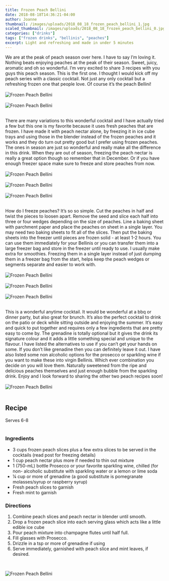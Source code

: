 ```yaml
---
title: Frozen Peach Bellini
date: 2018-08-18T14:36:21-04:00
author: Joanne
thumbnail: /images/uploads/2018_08_18_frozen_peach_bellini_1.jpg
scaled_thumbnail: /images/uploads/2018_08_18_frozen_peach_bellini_0.jpg
categories: ["drinks"]
tags: ["frozen drinks", "bellinis", "peaches"]
excerpt: Light and refreshing and made in under 5 minutes
---
```


We are at the peak of peach season over here. I have to say I’m loving it. Nothing beats enjoying peaches at the peak of their season. Sweet, juicy, aromatic and oh so wonderful. I’m very excited to share 3 recipes with you guys this peach season. This is the first one. I thought I would kick off my peach series with a classic cocktail. Not just any only cocktail but a refreshing frozen one that people love. Of course it’s the peach Bellini!
</br>
</br>
![Frozen Peach Bellini](/images/uploads/2018_08_18_frozen_peach_bellini_2.jpg)
</br>
</br>
![Frozen Peach Bellini](/images/uploads/2018_08_18_frozen_peach_bellini_3.jpg)
</br>
</br>

There are many variations to this wonderful cocktail and I have actually tried a few but this one is my favorite because it uses fresh peaches that are frozen. I have made it with peach nectar alone, by freezing it in ice cube trays and using those in the blender instead of the frozen peaches and it works and they do turn out pretty good but I prefer using frozen peaches. The ones in season are just so wonderful and really make all the difference in this drink. When they are out of season, freezing the peach nectar is really a great option though so remember that in December. Or if you have enough freezer space make sure to freeze and store peaches from now.
</br>
</br>
![Frozen Peach Bellini](/images/uploads/2018_08_18_frozen_peach_bellini_4.jpg)
</br>
</br>
![Frozen Peach Bellini](/images/uploads/2018_08_18_frozen_peach_bellini_5.jpg)
</br>
</br>
![Frozen Peach Bellini](/images/uploads/2018_08_18_frozen_peach_bellini_6.jpg)
</br>
</br>

How do I freeze peaches? It’s so so simple. Cut the peaches in half and twist the pieces to loosen apart. Remove the seed and slice each half into three or four wedges depending on the size of peaches. Line a baking sheet with parchment paper and place the peaches on sheet in a single layer. You may need two baking sheets to fit all of the slices. Then put the baking sheets into the freezer until pieces are frozen solid - at least 1-2 hours. You can use them immediately for your Bellinis or you can transfer them into a large freezer bag and store in the freezer until ready to use. I usually make extra for smoothies. Freezing them in a single layer instead of just dumping them in a freezer bag from the start, helps keep the peach wedges or segments separate and easier to work with.
</br>
</br>
![Frozen Peach Bellini](/images/uploads/2018_08_18_frozen_peach_bellini_7.jpg)
</br>
</br>
![Frozen Peach Bellini](/images/uploads/2018_08_18_frozen_peach_bellini_8.jpg)
</br>
</br>
![Frozen Peach Bellini](/images/uploads/2018_08_18_frozen_peach_bellini_9.jpg)
</br>
</br>

This is a wonderful anytime cocktail. It would be wonderful at a bbq or dinner party, but also great for brunch. It’s also the perfect cocktail to drink on the patio or deck while sitting outside and enjoying the summer. It’s easy and quick to put together and requires only a few ingredients that are pretty easy to come by. The grenadine is totally optional but it gives the drink its signature colour and it adds a little something special and unique to the flavour. I have listed the alternatives to use if you can’t get your hands on some. If you don’t like grenadine then you can definitely leave it out. I have also listed some non alcoholic options for the prosecco or sparkling wine if you want to make these into virgin Bellinis. Which ever combination you decide on you will love them. Naturally sweetened from the ripe and delicious peaches themselves and just enough bubble from the sparkling drink. Enjoy and I look forward to sharing the other two peach recipes soon!
</br>
</br>
![Frozen Peach Bellini](/images/uploads/2018_08_18_frozen_peach_bellini_10.jpg)
</br>
</br>

## Recipe
Serves 6-8
</br>
</br>

### Ingredients

* 3 cups frozen peach slices plus a few extra slices to be served in the cocktails (read post for freezing details)
* 1 cup peach nectar plus more if needed to thin out mixture
* 1 (750-mL) bottle Prosecco or your favorite sparkling wine, chilled (for non- alcoholic substitute with sparkling water or a lemon or lime soda
* &frac14; cup or more of grenadine (a good substitute is pomegranate molasses/syrup or raspberry syrup) 
* Fresh peach slices to garnish
* Fresh mint to garnish 

### Directions

1. Combine peach slices and peach nectar in blender until smooth.
2. Drop a frozen peach slice into each serving glass which acts like a little edible ice cube
3. Pour peach mixture into champagne flutes until half full. 
4. Fill glasses with Prosecco.
5. Drizzle in a tsp or more of grenadine if using
6. Serve immediately, garnished with peach slice and mint leaves, if desired.
</br>

![Frozen Peach Bellini](/images/uploads/2018_08_18_frozen_peach_bellini_11.jpg)
